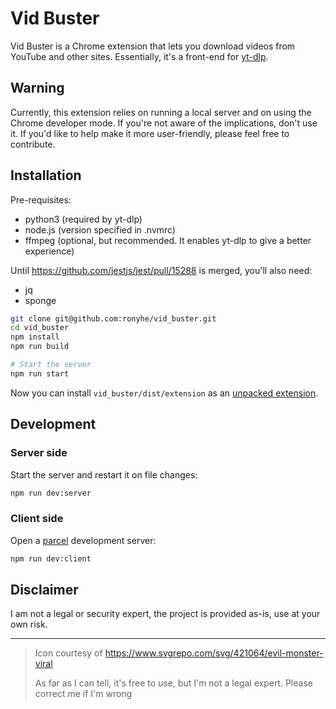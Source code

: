 # Vid Buster
Vid Buster is a Chrome extension that lets you download videos from YouTube and other sites.
Essentially, it's a front-end for [yt-dlp](https://github.com/yt-dlp/yt-dlp).

## Warning
Currently, this extension relies on running a local server and on using the Chrome developer mode.
If you're not aware of the implications, don't use it.
If you'd like to help make it more user-friendly, please feel free to contribute.

## Installation
Pre-requisites:
- python3 (required by yt-dlp)
- node.js (version specified in .nvmrc)
- ffmpeg (optional, but recommended. It enables yt-dlp to give a better experience)

Until https://github.com/jestjs/jest/pull/15288 is merged, you'll also need:
- jq
- sponge

```bash
git clone git@github.com:ronyhe/vid_buster.git
cd vid_buster
npm install
npm run build

# Start the server
npm run start
```

Now you can install `vid_buster/dist/extension` as an [unpacked extension](https://developer.chrome.com/docs/extensions/get-started/tutorial/hello-world#load-unpacked).

## Development
### Server side
Start the server and restart it on file changes:
```bash
npm run dev:server
```

### Client side
Open a [parcel](https://parceljs.org/) development server:
```bash
npm run dev:client
```

## Disclaimer
I am not a legal or security expert, the project is provided as-is, use at your own risk.

---
> Icon courtesy of https://www.svgrepo.com/svg/421064/evil-monster-viral
>
> As far as I can tell, it's free to use, but I'm not a legal expert. 
> Please correct me if I'm wrong

